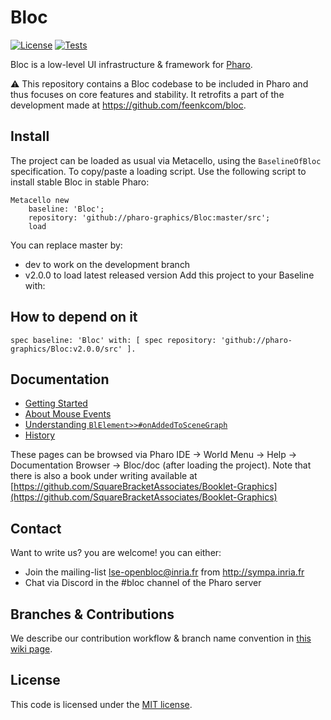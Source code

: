 # Bloc 

[![License](https://img.shields.io/github/license/pharo-graphics/Bloc.svg)](./LICENSE)
[![Tests](https://github.com/pharo-graphics/Bloc/actions/workflows/test.yml/badge.svg)](https://github.com/pharo-graphics/Bloc/actions/workflows/test.yml)

Bloc is a low-level UI infrastructure & framework for [Pharo](http://pharo.org/).

:warning:
This repository contains a Bloc codebase to be included in Pharo and thus focuses on core features and stability.
It retrofits a part of the development made at https://github.com/feenkcom/bloc.


## Install

The project can be loaded as usual via Metacello, using the `BaselineOfBloc` specification. To copy/paste a loading script. Use the following script to install stable Bloc in stable Pharo:

```smalltalk
Metacello new
	baseline: 'Bloc';
	repository: 'github://pharo-graphics/Bloc:master/src';
	load
```
You can replace master by:

- dev to work on the development branch
- v2.0.0 to load latest released version
Add this project to your Baseline with:

## How to depend on it

```smalltalk
spec baseline: 'Bloc' with: [ spec repository: 'github://pharo-graphics/Bloc:v2.0.0/src' ].
```

## Documentation

* [Getting Started](doc/1-GettingStarted.md)
* [About Mouse Events](doc/2-MouseEvent.md)
* [Understanding `BlElement>>#onAddedToSceneGraph`](doc/3-ElementAddedToSceneGraph.md)
* [History](doc/4-History.md)

These pages can be browsed via Pharo IDE -> World Menu -> Help -> Documentation Browser -> Bloc/doc (after loading the project).
Note that there is also a book under writing available at [https://github.com/SquareBracketAssociates/Booklet-Graphics](https://github.com/SquareBracketAssociates/Booklet-Graphics)


## Contact

Want to write us? you are welcome! you can either:
* Join the mailing-list lse-openbloc@inria.fr from http://sympa.inria.fr
* Chat via Discord in the #bloc channel of the Pharo server


## Branches & Contributions

We describe our contribution workflow & branch name convention in [this wiki page](../../wiki/Branches-and-versions).


## License

This code is licensed under the [MIT license](./LICENSE).
